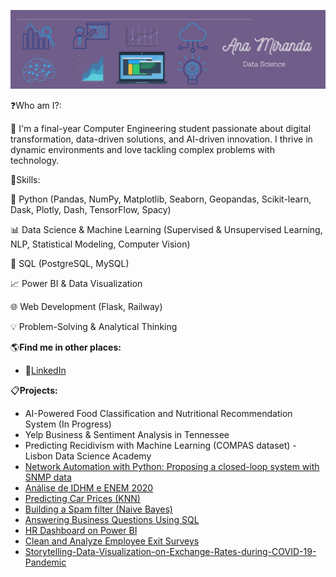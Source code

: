 ![HEADER](https://github.com/ana0212/ana0212/blob/main/Purple%20Minimalist%20Brush%20Personal%20LinkedIn%20Banner.jpg)

:question:Who am I?:

:woman: I'm a final-year Computer Engineering student passionate about digital transformation, data-driven solutions, and AI-driven innovation. I thrive in dynamic environments and love tackling complex problems with technology.


:large_blue_diamond:Skills:

:snake: Python (Pandas, NumPy, Matplotlib, Seaborn, Geopandas, Scikit-learn, Dask, Plotly, Dash, TensorFlow, Spacy)

:bar_chart: Data Science & Machine Learning (Supervised & Unsupervised Learning, NLP, Statistical Modeling, Computer Vision)

:game_die: SQL (PostgreSQL, MySQL)

:chart_with_upwards_trend: Power BI & Data Visualization

:globe_with_meridians: Web Development (Flask, Railway)

:bulb: Problem-Solving & Analytical Thinking


:earth_americas:**Find me in other places:**

- :large_blue_circle:[LinkedIn](https://www.linkedin.com/in/ana-luiza-miranda-ds/)
  

:clipboard:**Projects:**

- AI-Powered Food Classification and Nutritional Recommendation System (In Progress)
- Yelp Business & Sentiment Analysis in Tennessee
- Predicting Recidivism with Machine Learning (COMPAS dataset) - Lisbon Data Science Academy
- [Network Automation with Python: Proposing a closed-loop system with SNMP data](https://github.com/ana0212/Closed-Loop-System-with-SNMP-Data)
- [Análise de IDHM e ENEM 2020](https://github.com/ana0212/Analise-do-IDHM-e-do-ENEM-2020)
- [Predicting Car Prices (KNN)](https://github.com/ana0212/Predicting-Car-Prices-With-KNN)
- [Building a Spam filter (Naive Bayes)](https://github.com/ana0212/Building-a-Spam-filter-Naive-Bayes-)
- [Answering Business Questions Using SQL](https://github.com/ana0212/Answering-Business-Questions-Using-SQL)
- [HR Dashboard on Power BI](https://github.com/ana0212/HR-Dashboard-on-Power-BI)
- [Clean and Analyze Employee Exit Surveys](https://github.com/ana0212/Clean-and-Analyze-Employee-Exit-Surveys)
- [Storytelling-Data-Visualization-on-Exchange-Rates-during-COVID-19-Pandemic](https://github.com/ana0212/Storytelling-Data-Visualization-on-Exchange-Rates-during-COVID-19-Pandemic)
